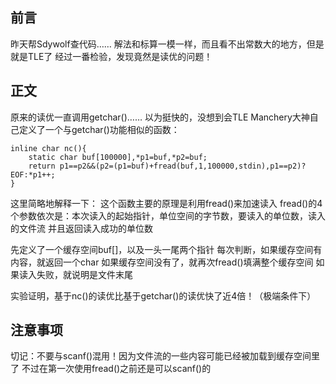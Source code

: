 前言
--

昨天帮Sdywolf查代码……
解法和标算一模一样，而且看不出常数大的地方，但是就是TLE了
经过一番检验，发现竟然是读优的问题！

正文
--

原来的读优一直调用getchar()……
以为挺快的，没想到会TLE
Manchery大神自己定义了一个与getchar()功能相似的函数：
```
inline char nc(){
	static char buf[100000],*p1=buf,*p2=buf;
	return p1==p2&&(p2=(p1=buf)+fread(buf,1,100000,stdin),p1==p2)?EOF:*p1++;
}
```
这里简略地解释一下：
这个函数主要的原理是利用fread()来加速读入
fread()的4个参数依次是：本次读入的起始指针，单位空间的字节数，要读入的单位数，读入的文件流
并且返回读入成功的单位数

先定义了一个缓存空间buf[]，以及一头一尾两个指针
每次判断，如果缓存空间有内容，就返回一个char
如果缓存空间没有了，就再次fread()填满整个缓存空间
如果读入失败，就说明是文件末尾

实验证明，基于nc()的读优比基于getchar()的读优快了近4倍！（极端条件下）

注意事项
----
切记：不要与scanf()混用！因为文件流的一些内容可能已经被加载到缓存空间里了
不过在第一次使用fread()之前还是可以scanf()的